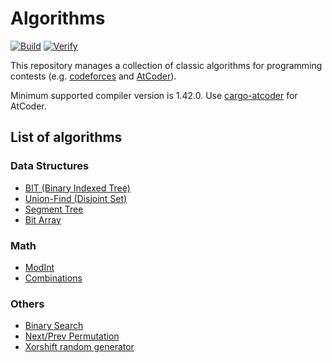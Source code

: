 # Algorithms
[![Build](https://github.com/ichyo/algorithms/workflows/Build/badge.svg)](https://github.com/ichyo/algorithms/actions?query=workflow%3ABuild)
[![Verify](https://github.com/ichyo/algorithms/workflows/Verify/badge.svg)](https://github.com/ichyo/algorithms/actions?query=workflow%3AVerify)

This repository manages a collection of classic algorithms for programming contests (e.g. [codeforces](https://codeforces.com/) and [AtCoder](https://atcoder.jp/)).

Minimum supported compiler version is 1.42.0. Use [cargo-atcoder](https://github.com/tanakh/cargo-atcoder) for AtCoder.

## List of algorithms

### Data Structures

* [BIT (Binary Indexed Tree)](src/data_structure/bit.rs)
* [Union-Find (Disjoint Set)](src/data_structure/union_find.rs)
* [Segment Tree](src/data_structure/segment_tree.rs)
* [Bit Array](src/data_structure/bit_array.rs)

### Math

* [ModInt](src/math/mint.rs)
* [Combinations](src/math/comb.rs)

### Others

* [Binary Search](src/util/binary_search.rs)
* [Next/Prev Permutation](src/util/permutation.rs)
* [Xorshift random generator](src/util/random.rs)
